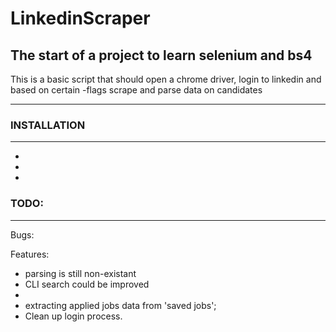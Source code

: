 # LinkedinScraper
## The start of a project to learn selenium and bs4

This is a basic script that should open a chrome driver, login to linkedin and based on certain -flags scrape and parse data on candidates

--- 

### INSTALLATION 
---

-
-
-

### TODO: 
---



Bugs:


Features:
- parsing is still non-existant
- CLI search could be improved
- 
- extracting applied jobs data from 'saved jobs';
- Clean up login process. 

